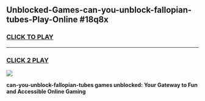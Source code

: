 
## Unblocked-Games-can-you-unblock-fallopian-tubes-Play-Online #18q8x
<h3>
<a href="https://news.freeplayer.one?title=can-you-unblock-fallopian-tubes&ref=3">CLICK TO PLAY</a></h3>
<hr>

<h3>
<a href="https://news.freeplayer.one?title=can-you-unblock-fallopian-tubes&ref=3">CLICK 2 PLAY</a>
  
</h3>

<a href="https://news.freeplayer.one?title=can-you-unblock-fallopian-tubes&ref=3"><img src="https://clearcache.store/games.png"></a>


**can-you-unblock-fallopian-tubes games unblocked: Your Gateway to Fun and Accessible Online Gaming**
